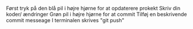 Først tryk på den blå pil i højre hjørne for at opdaterere prokekt
Skriv din koder/ ændringer
Grøn pil i højre hjørne for at commit
Tilføj en beskrivende commit messeage
I terminalen skrives "git push"
